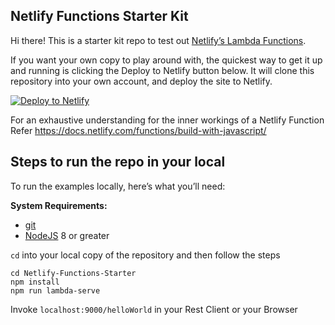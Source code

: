 ## Netlify Functions Starter Kit 

Hi there! This is a starter kit  repo to test out [Netlify’s Lambda Functions](https://www.netlify.com/docs/functions).

If you want your own copy to play around with, the quickest way to get it up
and running is clicking the Deploy to Netlify button below. It will clone
this repository into your own account, and deploy the site to Netlify.

[![Deploy to Netlify](https://www.netlify.com/img/deploy/button.svg)](https://app.netlify.com/start/deploy?repository=https://github.com/TitusRobyK/Netlify-Functions-Starter)

For an exhaustive understanding for the inner workings of a Netlify Function Refer https://docs.netlify.com/functions/build-with-javascript/

## Steps to run the repo in your local

To run the examples locally, here’s what you’ll need:

**System Requirements:**

* [git](https://git-scm.com)
* [NodeJS](nodejs.org) 8 or greater 

`cd` into your local copy of the repository and then follow the steps

```
cd Netlify-Functions-Starter
npm install
npm run lambda-serve
```
Invoke `localhost:9000/helloWorld` in your Rest Client or your Browser

